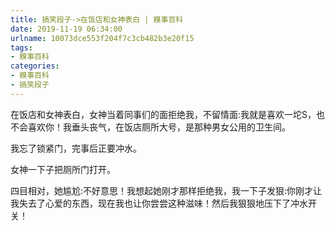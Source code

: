 ```yaml
---
title: 搞笑段子->在饭店和女神表白 | 糗事百科
date: 2019-11-19 06:34:00
urlname: 10073dce553f204f7c3cb482b3e20f15
tags: 
- 糗事百科
categories:
- 糗事百科
- 搞笑段子
---
```

在饭店和女神表白，女神当着同事们的面拒绝我，不留情面:我就是喜欢一坨S，也不会喜欢你！我垂头丧气，在饭店厕所大号，是那种男女公用的卫生间。

我忘了锁紧门，完事后正要冲水。

女神一下子把厕所门打开。

四目相对，她尴尬:不好意思！我想起她刚才那样拒绝我，我一下子发狠:你刚才让我失去了心爱的东西，现在我也让你尝尝这种滋味！然后我狠狠地压下了冲水开关！


